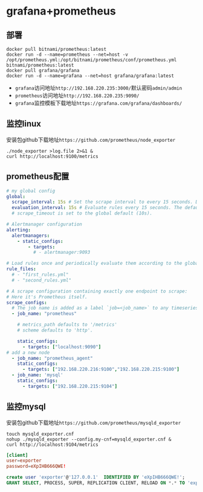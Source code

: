 # grafana+prometheus

## 部署

```shell
docker pull bitnami/prometheus:latest
docker run -d --name=prometheus --net=host -v /opt/prometheus.yml:/opt/bitnami/prometheus/conf/prometheus.yml bitnami/prometheus:latest
docker pull grafana/grafana
docker run -d --name=grafana --net=host grafana/grafana:latest
```

- `grafana`访问地址`http://192.168.220.235:3000/`默认密码`admin/admin`
- `prometheus`访问地址`http://192.168.220.235:9090/`
- `grafana`监控模板下载地址`https://grafana.com/grafana/dashboards/`

## 监控linux

安装包github下载地址`https://github.com/prometheus/node_exporter`

```shell
./node_exporter >log.file 2>&1 &
curl http://localhost:9100/metrics
```

## prometheus配置

```yaml
# my global config
global:
  scrape_interval: 15s # Set the scrape interval to every 15 seconds. Default is every 1 minute.
  evaluation_interval: 15s # Evaluate rules every 15 seconds. The default is every 1 minute.
  # scrape_timeout is set to the global default (10s).

# Alertmanager configuration
alerting:
  alertmanagers:
    - static_configs:
        - targets:
          # - alertmanager:9093

# Load rules once and periodically evaluate them according to the global 'evaluation_interval'.
rule_files:
  # - "first_rules.yml"
  # - "second_rules.yml"

# A scrape configuration containing exactly one endpoint to scrape:
# Here it's Prometheus itself.
scrape_configs:
  # The job name is added as a label `job=<job_name>` to any timeseries scraped from this config.
  - job_name: "prometheus"

    # metrics_path defaults to '/metrics'
    # scheme defaults to 'http'.

    static_configs:
      - targets: ["localhost:9090"]
# add a new node
  - job_name: "prometheus_agent"
    static_configs:
      - targets: ["192.168.220.216:9100","192.168.220.215:9100"]
  - job_name: 'mysql'
    static_configs:
      - targets: ["192.168.220.215:9104"]
```

## 监控mysql

安装包github下载地址`https://github.com/prometheus/mysqld_exporter`

```shell
touch mysqld_exporter.cnf
nohup ./mysqld_exporter --config.my-cnf=mysqld_exporter.cnf &
curl http://localhost:9104/metrics
```

```conf
[client]
user=exporter
password=eXpIHB666QWE!
```

```sql
create user 'exporter'@'127.0.0.1'  IDENTIFIED BY 'eXpIHB666QWE!';
GRANT SELECT, PROCESS, SUPER, REPLICATION CLIENT, RELOAD ON *.* TO 'exporter'@'127.0.0.1';
```
